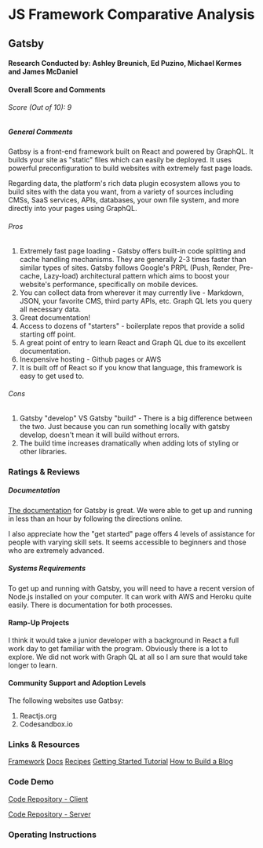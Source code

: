 # JS Framework Comparative Analysis

## Gatsby

#### Research Conducted by: Ashley Breunich, Ed Puzino, Michael Kermes and James McDaniel

#### Overall Score and Comments 

###### Score (Out of 10): 9

##### General Comments 

Gatbsy is a front-end framework built on React and powered by GraphQL. It builds your site as "static" files which can easily be deployed. It uses powerful preconfiguration to build websites with extremely fast page loads.

Regarding data, the platform's rich data plugin ecosystem allows you to build sites with the data you want, from a variety of sources including CMSs, SaaS services, APIs, databases, your own file system, and more directly into your pages using GraphQL.

###### Pros
1. Extremely fast page loading - Gatsby offers built-in code splitting and cache handling mechanisms. They are generally 2-3 times faster than similar types of sites. Gatsby follows Google's PRPL (Push, Render, Pre-cache, Lazy-load) architectural pattern which aims to boost your website's performance, specifically on mobile devices. 
2. You can collect data from wherever it may currently live - Markdown, JSON, your favorite CMS, third party APIs, etc. Graph QL lets you query all necessary data. 
3. Great documentation! 
4. Access to dozens of "starters" - boilerplate repos that provide a solid starting off point. 
5. A great point of entry to learn React and Graph QL due to its excellent documentation. 
6. Inexpensive hosting - Github pages or AWS
7. It is built off of React so if you know that language, this framework is easy to get used to. 

###### Cons
1. Gatsby "develop" VS Gatsby "build" - There is a big difference between the two. Just because you can run something locally with gatsby develop, doesn't mean it will build without errors. 
2. The build time increases dramatically when adding lots of styling or other libraries. 

### Ratings & Reviews

##### Documentation 
[The documentation](https://www.gatsbyjs.org/docs/) for Gatsby is great. We were able to get up and running in less than an hour by following the directions online. 

I also appreciate how the "get started" page offers 4 levels of assistance for people with varying skill sets. It seems accessible to beginners and those who are extremely advanced. 

##### Systems Requirements 
To get up and running with Gatsby, you will need to have a recent version of Node.js installed on your computer. It can work with AWS and Heroku quite easily. There is documentation for both processes.  

#### Ramp-Up Projects
I think it would take a junior developer with a background in React a full work day to get familiar with the program. Obviously there is a lot to explore. We did not work with Graph QL at all so I am sure that would take longer to learn. 

#### Community Support and Adoption Levels 
The following websites use Gatbsy: 
1. Reactjs.org
2. Codesandbox.io


### Links & Resources 
[Framework](https://www.gatsbyjs.org/) 
[Docs](https://www.gatsbyjs.org/docs/)
[Recipes](https://www.gatsbyjs.org/docs/recipes)
[Getting Started Tutorial](https://www.gatsbyjs.org/tutorial/part-one/)
[How to Build a Blog](https://codeburst.io/build-a-blog-using-gatsby-js-react-8561bfe8fc91)

### Code Demo
[Code Repository - Client](https://github.com/ashley-breunich/gatsby) 

[Code Repository - Server](https://github.com/ashley-breunich/yakker-server/tree/master/server) 

### Operating Instructions 